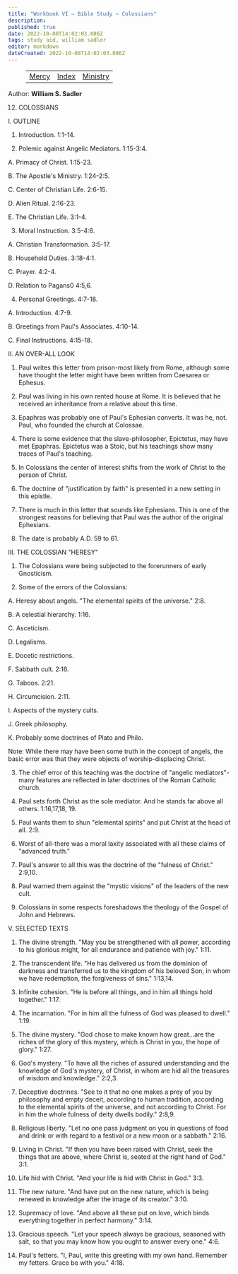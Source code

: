 ```yaml
---
title: "Workbook VI — Bible Study — Colossians"
description: 
published: true
date: 2022-10-08T14:02:03.086Z
tags: study aid, william sadler
editor: markdown
dateCreated: 2022-10-08T14:02:03.086Z
---
```


<figure class="table chapter-navigator">
	<table>
		<tbody>
		<tr>
			<td><a href="/en/article/William_S_Sadler/Workbook_6_Bible_Study/Study_2_">Mercy</a></td>
			<td><a href="/en/article/William_S_Sadler/Workbook_6_Bible_Study/Index">Index</a></td>
			<td><a href="/en/article/William_S_Sadler/Workbook_6_Bible_Study/Study_2_">Ministry</a></td>
		</tr>
		</tbody>
	</table>
</figure>

Author: **William S. Sadler**

12. COLOSSIANS

I. OUTLINE

1. Introduction. 1:1-14.

2. Polemic against Angelic Mediators. 1:15-3:4.

A. Primacy of Christ. 1:15-23.

B. The Apostle's Ministry. 1:24-2:5.

C. Center of Christian Life. 2:6-15.

D. Alien Ritual. 2:16-23.

E. The Christian Life. 3:1-4.

3. Moral Instruction. 3:5-4:6.

A. Christian Transformation. 3:5-17.

B. Household Duties. 3:18-4:1.

C. Prayer. 4:2-4.

D. Relation to Pagans0 4:5,6.

4. Personal Greetings. 4:7-18.

A. Introduction. 4:7-9.

B. Greetings from Paul's Associates. 4:10-14.

C. Final Instructions. 4:15-18.

II. AN OVER-ALL LOOK

1. Paul writes this letter from prison-most likely from Rome, although some have thought the letter might have been written from Caesarea or Ephesus.

2. Paul was living in his own rented house at Rome. It is believed that he received an inheritance from a relative about this time.

3. Epaphras was probably one of Paul's Ephesian converts. It was he, not. Paul, who founded the church at Colossae.

4. There is some evidence that the slave-philosopher, Epictetus, may have met Epaphras. Epictetus was a Stoic, but his teachings show many traces of Paul's teaching.

5. In Colossians the center of interest shifts from the work of Christ to the person of Christ.

6. The doctrine of "justification by faith" is presented in a new setting in this epistle.

7. There is much in this letter that sounds like Ephesians. This is one of the strongest reasons for believing that Paul was the author of the original Ephesians.

8. The date is probably A.D. 59 to 61.

III. THE COLOSSIAN "HERESY"

1. The Colossians were being subjected to the forerunners of early Gnosticism.

2. Some of the errors of the Colossians:

A. Heresy about angels. "The elemental spirits of the universe." 2:8.

B. A celestial hierarchy. 1:16.

C. Asceticism.

D. Legalisms.

E. Docetic restrictions.

F. Sabbath cult. 2:16.

G. Taboos. 2:21.

H. Circumcision. 2:11.

I. Aspects of the mystery cults.

J. Greek philosophy.

K. Probably some doctrines of Plato and Philo.

Note: While there may have been some truth in the concept of angels, the basic error was that they were objects of worship-displacing Christ.

3. The chief error of this teaching was the doctrine of "angelic mediators"- many features are reflected in later doctrines of the Roman Catholic church.

4. Paul sets forth Christ as the sole mediator. And he stands far above all others. 1:16,17,18, 19.

5. Paul wants them to shun "elemental spirits" and put Christ at the head of all. 2:9.

6. Worst of all-there was a moral laxity associated with all these claims of "advanced truth."

7. Paul's answer to all this was the doctrine of the "fulness of Christ." 2:9,10.

8. Paul warned them against the "mystic visions" of the leaders of the new cult.

9. Colossians in some respects foreshadows the theology of the Gospel of John and Hebrews.

V. SELECTED TEXTS

1. The divine strength. "May you be strengthened with all power, according to his glorious might, for all endurance and patience with joy." 1:11.

2. The transcendent life. "He has delivered us from the dominion of darkness and transferred us to the kingdom of his beloved Son, in whom we have redemption, the forgiveness of sins." 1:13,14.

3. Infinite cohesion. "He is before all things, and in him all things hold together." 1:17.

4. The incarnation. "For in him all the fulness of God was pleased to dwell." 1:19.

5. The divine mystery. "God chose to make known how great...are the riches of the glory of this mystery, which is Christ in you, the hope of glory." 1:27.

6. God's mystery. "To have all the riches of assured understanding and the knowledge of God's mystery, of Christ, in whom are hid all the treasures of wisdom and knowledge." 2:2,3.

7. Deceptive doctrines. "See to it that no one makes a prey of you by philosophy and empty deceit, according to human tradition, according to the elemental spirits of the universe, and not according to Christ. For in him the whole fulness of deity dwells bodily." 2:8,9.

8. Religious liberty. "Let no one pass judgment on you in questions of food and drink or with regard to a festival or a new moon or a sabbath." 2:16.

9. Living in Christ. "If then you have been raised with Christ, seek the things that are above, where Christ is, seated at the right hand of God." 3:1.

10. Life hid with Christ. "And your life is hid with Christ in God." 3:3.

11. The new nature. "And have put on the new nature, which is being renewed in knowledge after the image of its creator." 3:10.

12. Supremacy of love. "And above all these put on love, which binds everything together in perfect harmony." 3:14.

13. Gracious speech. "Let your speech always be gracious, seasoned with salt, so that you may know how you ought to answer every one." 4:6.

14. Paul's fetters. "I, Paul, write this greeting with my own hand. Remember my fetters. Grace be with you." 4:18.


<br>

